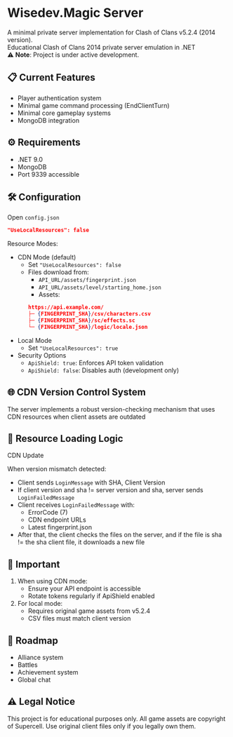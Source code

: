 # Wisedev.Magic Server
A minimal private server implementation for Clash of Clans v5.2.4 (2014 version).  
Educational Clash of Clans 2014 private server emulation in .NET  
⚠️ **Note**: Project is under active development.

## 📋 Current Features
- Player authentication system
- Minimal game command processing (EndClientTurn)
- Minimal core gameplay systems
- MongoDB integration

## ⚙️ Requirements
- .NET 9.0
- MongoDB
- Port 9339 accessible

## 🛠 Configuration
 Open ``config.json``
 ```json
"UseLocalResources": false
 ```
 Resource Modes: 
 - CDN Mode (default)
    - Set ``"UseLocalResources": false``
    - Files download from:
        - ``API_URL/assets/fingerprint.json``
        - ``API_URL/assets/level/starting_home.json``
        - Assets:
        ```json 
        https://api.example.com/
        ├─ {FINGERPRINT_SHA}/csv/characters.csv
        ├─ {FINGERPRINT_SHA}/sc/effects.sc
        └─ {FINGERPRINT_SHA}/logic/locale.json
        ```
 - Local Mode
    - Set ``"UseLocalResources": true``
 - Security Options
    - ``ApiShield: true``: Enforces API token validation
    - ``ApiShield: false``: Disables auth (development only)

## 🌐 CDN Version Control System
 The server implements a robust version-checking mechanism that uses CDN resources when client assets are outdated

## 🔄 Resource Loading Logic
 CDN Update

 When version mismatch detected:
 - Client sends ``LoginMessage`` with SHA, Client Version
 - If client version and sha != server version and sha, server sends ``LoginFailedMessage``
 - Client receives ``LoginFailedMessage`` with:
    - ErrorCode (7)
    - CDN endpoint URLs
    - Latest fingerprint.json
 - After that, the client checks the files on the server, and if the file is sha != the sha client file, it downloads a new file

## 📌 Important
 1. When using CDN mode:
    - Ensure your API endpoint is accessible
    - Rotate tokens regularly if ApiShield enabled
 2. For local mode:
    - Requires original game assets from v5.2.4
    - CSV files must match client version

## 🔮 Roadmap
 - Alliance system
 - Battles
 - Achievement system
 - Global chat

## ⚠️ Legal Notice
 This project is for educational purposes only. All game assets are copyright of Supercell. Use original client files only if you legally own them.